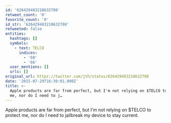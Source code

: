 ```yaml
---
id: '626429483218632708'
retweet_count: '0'
favorite_count: '0'
id_str: '626429483218632708'
retweeted: false
entities:
  hashtags: []
  symbols:
    - text: TELCO
      indices:
        - '60'
        - '66'
  user_mentions: []
  urls: []
original_url: https://twitter.com/jth/status/626429483218632708
date: '2015-07-29T16:30:01.000Z'
title: >-
  Apple products are far from perfect, but I'm not relying on $TELCO to protect
  me, nor do I need to j…
---
```


Apple products are far from perfect, but I'm not relying on $TELCO to protect me, nor do I need to jailbreak my device to stay current.